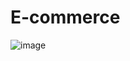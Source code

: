 # E-commerce


![image](https://user-images.githubusercontent.com/101751073/200040639-37db1b5e-cf94-4eaa-971f-0055e65c9eb1.png)
